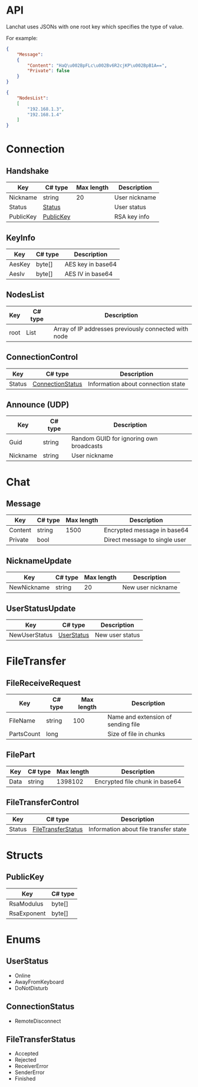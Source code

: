 # API
Lanchat uses JSONs with one root key which specifies the type of value.

For example:

```json
{
    "Message":
    {
        "Content": "HaQ\u002BpFLc\u002Bv6R2cjKP\u002BpB1A==",
        "Private": false
    }
} 
```

```json
{
    "NodesList":
    [
        "192.168.1.3",
        "192.168.1.4"
    ]
} 
```

# Connection

## Handshake
| Key       | C# type                 | Max length | Description   |
|-----------|-------------------------|------------|---------------|
| Nickname  | string                  | 20         | User nickname |
| Status    | [Status](#status)       |            | User status   |
| PublicKey | [PublicKey](#publickey) |            | RSA key info  |

## KeyInfo
| Key    | C# type | Description       |
|--------|---------|-------------------|
| AesKey | byte[]  | AES key in base64 |
| AesIv  | byte[]  | AES IV in base64  |

## NodesList
| Key  | C# type         | Description                                          |
|------|-----------------|------------------------------------------------------|
| root | List<IPAddress> | Array of IP addresses previously connected with node |

## ConnectionControl
| Key    | C# type                              | Description                        |
|--------|--------------------------------------|------------------------------------|
| Status | [ConnectionStatus](#connectionstatus) | Information about connection state |

## Announce (UDP)
| Key      | C# type | Description                             |
|----------|---------|-----------------------------------------|
| Guid     | string  | Random GUID for ignoring own broadcasts |
| Nickname | string  | User nickname                           |

# Chat

## Message
| Key     | C# type | Max length | Description                  |
|---------|---------|------------|------------------------------|
| Content | string  | 1500       | Encrypted message in base64  |
| Private | bool    |            | Direct message to single user|

## NicknameUpdate
| Key         | C# type | Max length | Description       |
|-------------|---------|------------|-------------------|
| NewNickname | string  | 20         | New user nickname |

## UserStatusUpdate
| Key       | C# type           | Description     |
|-----------|-------------------|-----------------|
| NewUserStatus | [UserStatus](#userstatus) | New user status |

# FileTransfer

## FileReceiveRequest
| Key         | C# type | Max length | Description                        |
|-------------|---------|------------|------------------------------------|
| FileName    | string  | 100        | Name and extension of sending file |
| PartsCount  | long    |            | Size of file in chunks             |

## FilePart
| Key  | C# type | Max length | Description                    |
|------|---------|------------|--------------------------------|
| Data | string  | 1398102    | Encrypted file chunk in base64 |

## FileTransferControl
| Key    | C# type                                   | Description                           |
|--------|-------------------------------------------|---------------------------------------|
| Status | [FileTransferStatus](#filetransferstatus) | Information about file transfer state |

# Structs

## PublicKey
| Key        | C# type |
|------------|---------|
| RsaModulus | byte[]  |
| RsaExponent| byte[]  |

# Enums

## UserStatus
* Online
* AwayFromKeyboard
* DoNotDisturb

## ConnectionStatus
* RemoteDisconnect

## FileTransferStatus
* Accepted
* Rejected
* ReceiverError
* SenderError
* Finished
